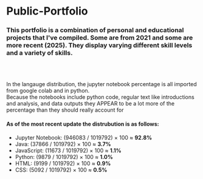 <h1>Public-Portfolio</h1> 

<h3>
  This portfolio is a combination of personal and educational projects that I've compiled. Some are from 2021 and some are more recent (2025). They display varying different skill levels and a variety of skills.
</h3>

<br>
<br>

<p>
  In the langauge distribution, the jupyter notebook percentage is all imported from google colab and in python.<br>
  Because the notebooks include python code, regular text like introductions and analysis, and data outputs they APPEAR to be a lot more of the percentage than they should really account for
</p>

<h4> 
  As of the most recent update the distrubution is as follows:
</h4>

<ul>
  <li>Jupyter Notebook: (946083 / 1019792) × 100 ≈ <strong>92.8%</strong></li>
  <li>Java: (37866 / 1019792) × 100 ≈ <strong>3.7%</strong></li>
  <li>JavaScript: (11673 / 1019792) × 100 ≈ <strong>1.1%</strong></li>
  <li>Python: (9879 / 1019792) × 100 ≈ <strong>1.0%</strong></li>
  <li>HTML: (9199 / 1019792) × 100 ≈ <strong>0.9%</strong></li>
  <li>CSS: (5092 / 1019792) × 100 ≈ <strong>0.5%</strong></li>
</ul>
